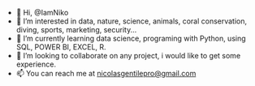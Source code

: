 - 👋 Hi, @IamNiko
- 👀 I’m interested in data, nature, science, animals, coral conservation, diving, sports, marketing, security...
- 🌱 I’m currently learning data science, programing with Python, using SQL, POWER BI, EXCEL, R.
- 💞️ I’m looking to collaborate on any project, i would like to get some experience. 
- 📫 You can reach me at nicolasgentilepro@gmail.com

